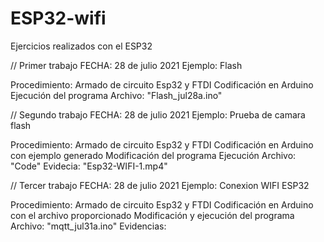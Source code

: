 # ESP32-wifi
Ejercicios realizados con el ESP32

// Primer trabajo
FECHA: 28 de julio 2021
Ejemplo: Flash

Procedimiento:
Armado de circuito Esp32 y FTDI
Codificación en Arduino 
Ejecución del programa 
Archivo: "Flash_jul28a.ino"

// Segundo trabajo
FECHA: 28 de julio 2021
Ejemplo: Prueba de camara flash

Procedimiento:
Armado de circuito Esp32 y FTDI
Codificación en Arduino con ejemplo generado
Modificación del programa
Ejecución
Archivo: "Code"
Evidecia: "Esp32-WIFI-1.mp4"


// Tercer trabajo
FECHA: 28 de julio 2021
Ejemplo: Conexion WIFI ESP32

Procedimiento:
Armado de circuito Esp32 y FTDI
Codificación en Arduino con el archivo proporcionado
Modificación y ejecución del programa
Archivo: "mqtt_jul31a.ino"
Evidencias: 

